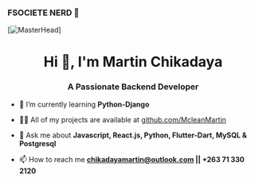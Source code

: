 ### FSOCIETE NERD 👋

[![MasterHead](https://encrypted-tbn0.gstatic.com/images?q=tbn:ANd9GcTmfL1YAhWoYP39uLfqO4BZd-ClOmtdRPxrdQ&usqp=CAU)]
<h1 align="center">Hi 👋, I'm Martin Chikadaya</h1>
<h3 align="center">A Passionate Backend Developer</h3>

- 🌱 I’m currently learning **Python-Django**

- 👨‍💻 All of my projects are available at [github.com/McleanMartin](github.com/McleanMartin)

- 💬 Ask me about **Javascript, React.js, Python, Flutter-Dart, MySQL & Postgresql**

- 📫 How to reach me **chikadayamartin@outlook.com || +263 71 330 2120**






